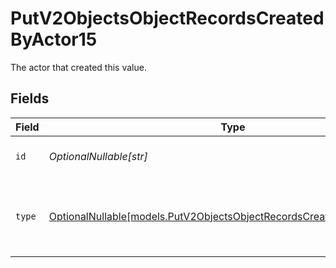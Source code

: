 # PutV2ObjectsObjectRecordsCreatedByActor15

The actor that created this value.


## Fields

| Field                                                                                                                                | Type                                                                                                                                 | Required                                                                                                                             | Description                                                                                                                          |
| ------------------------------------------------------------------------------------------------------------------------------------ | ------------------------------------------------------------------------------------------------------------------------------------ | ------------------------------------------------------------------------------------------------------------------------------------ | ------------------------------------------------------------------------------------------------------------------------------------ |
| `id`                                                                                                                                 | *OptionalNullable[str]*                                                                                                              | :heavy_minus_sign:                                                                                                                   | An ID to identify the actor.                                                                                                         |
| `type`                                                                                                                               | [OptionalNullable[models.PutV2ObjectsObjectRecordsCreatedByActorType15]](../models/putv2objectsobjectrecordscreatedbyactortype15.md) | :heavy_minus_sign:                                                                                                                   | The type of actor. [Read more information on actor types here](/docs/actors).                                                        |